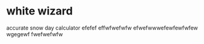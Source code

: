 # white wizard
accurate snow day calculator
efefef
effwfwefwfw
efwefwwwefewfewfwfew
wgegewf
fwefwefwfw
